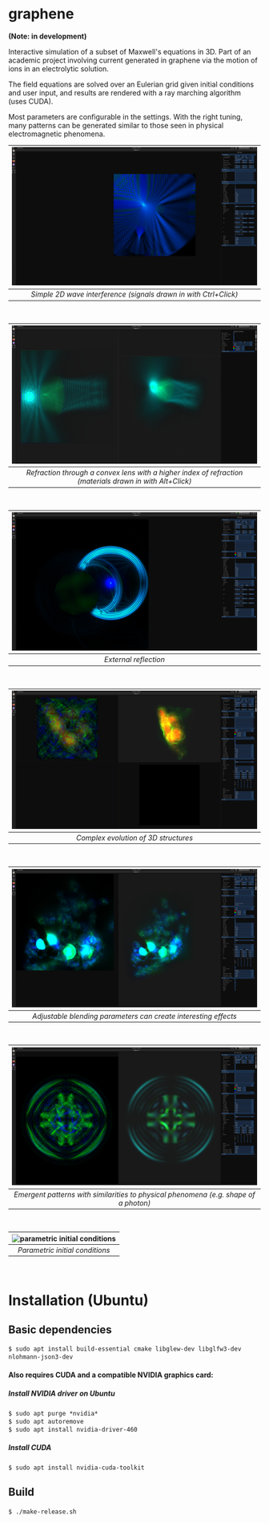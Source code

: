 # graphene

**(Note: in development)**

Interactive simulation of a subset of Maxwell's equations in 3D. Part of an academic project involving current generated in graphene via the motion of ions in an electrolytic solution.

The field equations are solved over an Eulerian grid given initial conditions and user input, and results are rendered with a ray marching algorithm (uses CUDA).

Most parameters are configurable in the settings. With the right tuning, many patterns can be generated similar to those seen in physical electromagnetic phenomena.

| ![simple 2D wave interference](https://raw.githubusercontent.com/skothr/graphene/main/images/maxwells-equations-materials7.png) | 
|:--:| 
| *Simple 2D wave interference (signals drawn in with Ctrl+Click)* |

&nbsp;
&nbsp;

| ![refraction due to different material properties](https://raw.githubusercontent.com/skothr/graphene/dev/images/convex-lens-3d-2.png) | 
|:--:| 
| *Refraction through a convex lens with a higher index of refraction (materials drawn in with Alt+Click)* |

&nbsp;
&nbsp;

| ![external reflection](https://raw.githubusercontent.com/skothr/graphene/main/images/maxwells-equations-materials4.png) | 
|:--:| 
| *External reflection* |

&nbsp;
&nbsp;

| ![complex evolution of 3D structures](https://raw.githubusercontent.com/skothr/graphene/main/images/composite-render4.png) | 
|:--:| 
| *Complex evolution of 3D structures* |

&nbsp;
&nbsp;

| ![adjustable blending parameters for ray marching](https://raw.githubusercontent.com/skothr/graphene/main/images/composite-render6.png) | 
|:--:|
| *Adjustable blending parameters can create interesting effects* |

&nbsp;
&nbsp;

| ![emergent patterns similar to physical phenomena](https://raw.githubusercontent.com/skothr/graphene/main/images/vector-field-photon4.png) | 
|:--:|
| *Emergent patterns with similarities to physical phenomena (e.g. shape of a photon)* |

&nbsp;
&nbsp;

| ![parametric initial conditions](https://raw.githubusercontent.com/skothr/graphene/main/images/maxwells-equations-test1.png) | 
|:--:|
| *Parametric initial conditions* |

&nbsp;
&nbsp;


# Installation (Ubuntu)
## Basic dependencies
    $ sudo apt install build-essential cmake libglew-dev libglfw3-dev nlohmann-json3-dev
#### Also requires CUDA and a compatible NVIDIA graphics card:
##### Install NVIDIA driver on Ubuntu
    $ sudo apt purge *nvidia*
    $ sudo apt autoremove
    $ sudo apt install nvidia-driver-460
##### Install CUDA
    $ sudo apt install nvidia-cuda-toolkit

## Build
    $ ./make-release.sh

